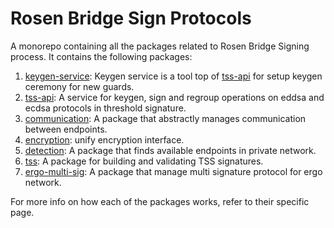 # Rosen Bridge Sign Protocols

A monorepo containing all the packages related to Rosen Bridge Signing process. It contains the following packages:

1. [keygen-service](./services/keygen-service/README.md): Keygen service is a tool top of [tss-api](./services/tss-api/README.md) for setup keygen ceremony for new guards.
2. [tss-api](./services/tss-api/README.md): A service for keygen, sign and regroup operations on eddsa and ecdsa protocols in threshold signature.
3. [communication](./packages/communication/README.md): A package that abstractly manages communication between endpoints.
4. [encryption](./packages/encryption/README.md): unify encryption interface.
5. [detection](./packages/detection/README.md): A package that finds available endpoints in private network.
6. [tss](./packages/tss/README.md): A package for building and validating TSS signatures.
7. [ergo-multi-sig](./packages/ergo-multi-sig/README.md): A package that manage multi signature protocol for ergo network.

For more info on how each of the packages works, refer to their specific page.
